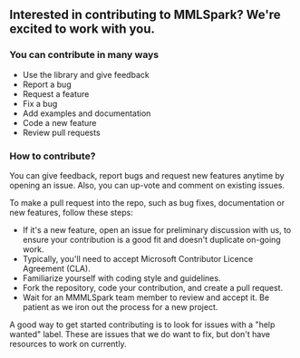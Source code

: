 ## Interested in contributing to MMLSpark?  We're excited to work with you.

### You can contribute in many ways

* Use the library and give feedback
* Report a bug
* Request a feature
* Fix a bug
* Add examples and documentation
* Code a new feature
* Review pull requests

### How to contribute?

You can give feedback, report bugs and request new features anytime by
opening an issue. Also, you can up-vote and comment on existing issues.

To make a pull request into the repo, such as bug fixes, documentation
or new features, follow these steps:

* If it's a new feature, open an issue for preliminary discussion with
  us, to ensure your contribution is a good fit and doesn't duplicate
  on-going work.
* Typically, you'll need to accept Microsoft Contributor Licence
  Agreement (CLA).
* Familiarize yourself with coding style and guidelines.
* Fork the repository, code your contribution, and create a pull
  request.
* Wait for an MMMLSpark team member to review and accept it.  Be patient
  as we iron out the process for a new project.

A good way to get started contributing is to look for issues with a "help
wanted" label.  These are issues that we do want to fix, but don't have
resources to work on currently.
